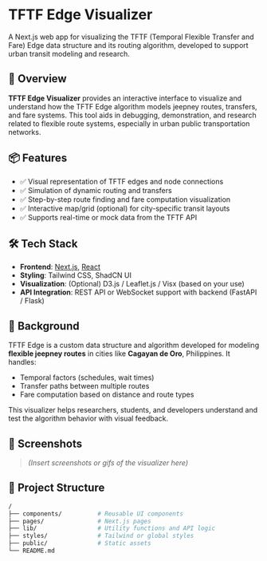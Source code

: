 # TFTF Edge Visualizer

A Next.js web app for visualizing the TFTF (Temporal Flexible Transfer and Fare) Edge data structure and its routing algorithm, developed to support urban transit modeling and research.

## 🚀 Overview

**TFTF Edge Visualizer** provides an interactive interface to visualize and understand how the TFTF Edge algorithm models jeepney routes, transfers, and fare systems. This tool aids in debugging, demonstration, and research related to flexible route systems, especially in urban public transportation networks.

## 📦 Features

- ✅ Visual representation of TFTF edges and node connections  
- ✅ Simulation of dynamic routing and transfers  
- ✅ Step-by-step route finding and fare computation visualization  
- ✅ Interactive map/grid (optional) for city-specific transit layouts  
- ✅ Supports real-time or mock data from the TFTF API

## 🛠 Tech Stack

- **Frontend**: [Next.js](https://nextjs.org/), [React](https://react.dev/)
- **Styling**: Tailwind CSS, ShadCN UI  
- **Visualization**: (Optional) D3.js / Leaflet.js / Visx (based on your use)  
- **API Integration**: REST API or WebSocket support with backend (FastAPI / Flask)

## 🧠 Background

TFTF Edge is a custom data structure and algorithm developed for modeling **flexible jeepney routes** in cities like **Cagayan de Oro**, Philippines. It handles:

- Temporal factors (schedules, wait times)
- Transfer paths between multiple routes
- Fare computation based on distance and route types

This visualizer helps researchers, students, and developers understand and test the algorithm behavior with visual feedback.

## 📸 Screenshots

> *(Insert screenshots or gifs of the visualizer here)*

## 📂 Project Structure

```bash
/
├── components/          # Reusable UI components
├── pages/               # Next.js pages
├── lib/                 # Utility functions and API logic
├── styles/              # Tailwind or global styles
├── public/              # Static assets
└── README.md
